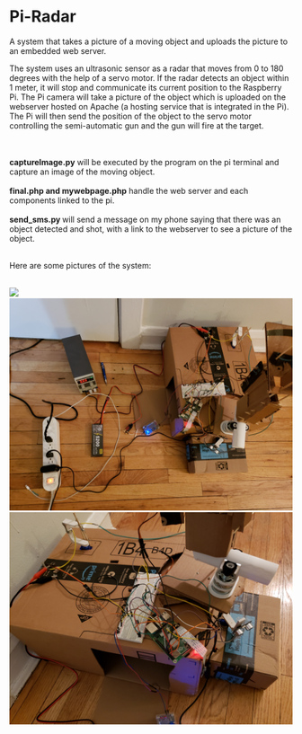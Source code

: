 # Pi-Radar
A system that takes a picture of a moving object and uploads the picture to an embedded web server. 


<html>
  <p>The system uses an ultrasonic sensor as a radar that moves from 0 to 180 degrees with the help of a servo motor. If the radar detects an object within 1 meter, it will stop and communicate its current position to the Raspberry Pi. The Pi camera will take a picture of the object which is uploaded on the webserver hosted on Apache (a hosting service that is integrated in the Pi). The Pi will then send the position of the object to the servo motor controlling the semi-automatic gun and the gun will fire at the target.</p><br><br>
  <b>captureImage.py</b> will be executed by the program on the pi terminal and capture an image of the moving object. <br><br>
  <b>final.php and mywebpage.php</b> handle the web server and each components linked to the pi.<br><br>
  <b>send_sms.py </b> will send a message on my phone saying that there was an object detected and shot, with a link to the webserver to see a picture of the object.<br><br>

<p>Here are some pictures of the system: </p><br>
<img src="comp164/front1.png"><br>
<img src="comp164/top[1].jpg"><br>
<img src="comp164/side[1].jpg"><br>
</html>
